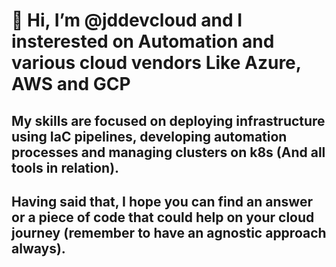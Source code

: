 # 👋 Hi, I’m @jddevcloud and I insterested on Automation and various cloud vendors Like Azure, AWS and GCP

## My skills are focused on deploying infrastructure using IaC pipelines, developing automation processes and managing clusters on k8s (And all tools in relation).

## Having said that, I hope you can find an answer or a piece of code that could help on your cloud journey (remember to have an agnostic approach always).
